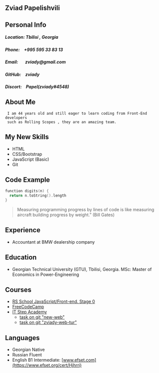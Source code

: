 ## Zviad Papelishvili

## Personal Info

##### **Location:**&nbsp;_Tbilisi , Georgia_

##### **Phone:**&emsp;_+995 595 33 83 13_

##### **Email:**&nbsp;&nbsp;&nbsp;&nbsp;&nbsp;&nbsp;&nbsp;_zviady@gmail.com_

##### **GitHub:**&emsp;_zviady_

##### **Discort:**&emsp;_Papel(zviady#4548)_

## About Me

     I am 44 years old and still eager to learn coding from Front-End developers 
     such as Rolling Scopes , they are an amazing team.


## My New Skills

* HTML
* CSS/Bootstrap
* JavaScript (Basic)
* Git

## Code Example
```c
function digits(n) {
  return n.toString().length
}
```
> Measuring programming progress by lines of code
is like measuring aircraft building progress by weight.”
(Bill Gates)


## Experience
* Accountant at BMW dealership company 

## Education
* Georgian Technical University (GTU), Tbilisi, Georgia. 
MSc: Master of Economics in Power-Engineering

## Courses
* [RS School JavaScript/Front-end. Stage 0](https://rs.school/) 
* [FreeCodeCamp](https://www.freecodecamp.org/learn)
* [IT Step Academy](https://itstep.org/en)
  * [task on git "new-web"](https://zviady.github.io/zviady-web-tur/)
  * [task on git "zviady-web-tur"](https://zviady.github.io/new-web/)

## Languages
* Georgian Native
* Russian  Fluent
* English  B1 Intermediate: [www.efset.com](https://www.efset.org/cert/Hjhrri)
